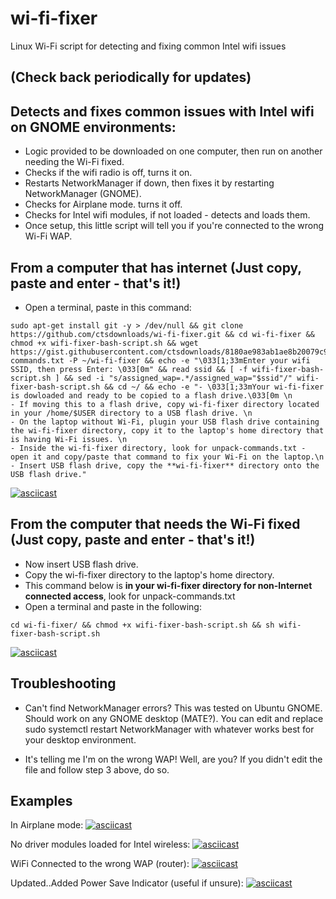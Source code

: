 # wi-fi-fixer
Linux Wi-Fi script for detecting and fixing common Intel wifi issues

## (Check back periodically for updates) 


## Detects and fixes common issues with Intel wifi on GNOME environments:

- Logic provided to be downloaded on one computer, then run on another needing the Wi-Fi fixed.
- Checks if the wifi radio is off, turns it on.
- Restarts NetworkManager if down, then fixes it by restarting NetworkManager (GNOME).
- Checks for Airplane mode. turns it off.
- Checks for Intel wifi modules, if not loaded - detects and loads them.
- Once setup, this little script will tell you if you're connected to the wrong Wi-Fi WAP.



## From a computer that has internet (Just copy, paste and enter - that's it!)

- Open a terminal, paste in this command:

```console
sudo apt-get install git -y > /dev/null && git clone https://github.com/ctsdownloads/wi-fi-fixer.git && cd wi-fi-fixer && chmod +x wifi-fixer-bash-script.sh && wget https://gist.githubusercontent.com/ctsdownloads/8180ae983ab1ae8b20079c9843dc0589/raw/54d7867122eda58b265a53fc98c1f202111ddb33/unpack-commands.txt -P ~/wi-fi-fixer && echo -e "\033[1;33mEnter your wifi SSID, then press Enter: \033[0m" && read ssid && [ -f wifi-fixer-bash-script.sh ] && sed -i "s/assigned_wap=.*/assigned_wap="$ssid"/" wifi-fixer-bash-script.sh && cd ~/ && echo -e "- \033[1;33mYour wi-fi-fixer is dowloaded and ready to be copied to a flash drive.\033[0m \n
- If moving this to a flash drive, copy wi-fi-fixer directory located in your /home/$USER directory to a USB flash drive. \n
- On the laptop without Wi-Fi, plugin your USB flash drive containing the wi-fi-fixer directory, copy it to the laptop's home directory that is having Wi-Fi issues. \n
- Inside the wi-fi-fixer directory, look for unpack-commands.txt - open it and copy/paste that command to fix your Wi-Fi on the laptop.\n
- Insert USB flash drive, copy the **wi-fi-fixer** directory onto the USB flash drive."
```
[![asciicast](https://asciinema.org/a/558719.svg)](https://asciinema.org/a/558719)


## From the computer that needs the Wi-Fi fixed (Just copy, paste and enter - that's it!)

- Now insert USB flash drive.
- Copy the wi-fi-fixer directory to the laptop's home directory.
- This command below is **in your wi-fi-fixer directory for non-Internet connected access**, look for unpack-commands.txt
- Open a terminal and paste in the following:

```console
cd wi-fi-fixer/ && chmod +x wifi-fixer-bash-script.sh && sh wifi-fixer-bash-script.sh
```
[![asciicast](https://asciinema.org/a/558720.svg)](https://asciinema.org/a/558720)



## Troubleshooting

- Can't find NetworkManager errors? This was tested on Ubuntu GNOME. Should work on any GNOME desktop (MATE?). You can edit and replace sudo systemctl restart NetworkManager with whatever works best for your desktop environment.

- It's telling me I'm on the wrong WAP! Well, are you? If you didn't edit the file and follow step 3 above, do so.





## Examples

In Airplane mode:
[![asciicast](https://asciinema.org/a/557456.svg)](https://asciinema.org/a/557456)

No driver modules loaded for Intel wireless:
[![asciicast](https://asciinema.org/a/557452.svg)](https://asciinema.org/a/557452)

WiFi Connected to the wrong WAP (router):
[![asciicast](https://asciinema.org/a/557458.svg)](https://asciinema.org/a/557458)

Updated..Added Power Save Indicator (useful if unsure):
[![asciicast](https://asciinema.org/a/557462.svg)](https://asciinema.org/a/557462)


